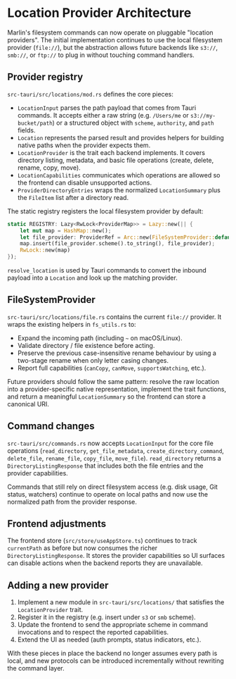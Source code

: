 # Location Provider Architecture

Marlin's filesystem commands can now operate on pluggable "location providers". The
initial implementation continues to use the local filesystem provider (`file://`),
but the abstraction allows future backends like `s3://`, `smb://`, or `ftp://` to
plug in without touching command handlers.

## Provider registry

`src-tauri/src/locations/mod.rs` defines the core pieces:

- `LocationInput` parses the path payload that comes from Tauri commands. It accepts
  either a raw string (e.g. `/Users/me` or `s3://my-bucket/path`) or a structured
  object with `scheme`, `authority`, and `path` fields.
- `Location` represents the parsed result and provides helpers for building native
  paths when the provider expects them.
- `LocationProvider` is the trait each backend implements. It covers directory
  listing, metadata, and basic file operations (create, delete, rename, copy, move).
- `LocationCapabilities` communicates which operations are allowed so the frontend
  can disable unsupported actions.
- `ProviderDirectoryEntries` wraps the normalized `LocationSummary` plus the
  `FileItem` list after a directory read.

The static registry registers the local filesystem provider by default:

```rust
static REGISTRY: Lazy<RwLock<ProviderMap>> = Lazy::new(|| {
    let mut map = HashMap::new();
    let file_provider: ProviderRef = Arc::new(FileSystemProvider::default());
    map.insert(file_provider.scheme().to_string(), file_provider);
    RwLock::new(map)
});
```

`resolve_location` is used by Tauri commands to convert the inbound payload into a
`Location` and look up the matching provider.

## FileSystemProvider

`src-tauri/src/locations/file.rs` contains the current `file://` provider. It
wraps the existing helpers in `fs_utils.rs` to:

- Expand the incoming path (including `~` on macOS/Linux).
- Validate directory / file existence before acting.
- Preserve the previous case-insensitive rename behaviour by using a two-stage
  rename when only letter casing changes.
- Report full capabilities (`canCopy`, `canMove`, `supportsWatching`, etc.).

Future providers should follow the same pattern: resolve the raw location into a
provider-specific native representation, implement the trait functions, and return
a meaningful `LocationSummary` so the frontend can store a canonical URI.

## Command changes

`src-tauri/src/commands.rs` now accepts `LocationInput` for the core file
operations (`read_directory`, `get_file_metadata`, `create_directory_command`,
`delete_file`, `rename_file`, `copy_file`, `move_file`). `read_directory` returns a
`DirectoryListingResponse` that includes both the file entries and the provider
capabilities.

Commands that still rely on direct filesystem access (e.g. disk usage, Git status,
watchers) continue to operate on local paths and now use the normalized path from
the provider response.

## Frontend adjustments

The frontend store (`src/store/useAppStore.ts`) continues to track `currentPath`
as before but now consumes the richer `DirectoryListingResponse`. It stores the
provider capabilities so UI surfaces can disable actions when the backend reports
they are unavailable.

## Adding a new provider

1. Implement a new module in `src-tauri/src/locations/` that satisfies the
   `LocationProvider` trait.
2. Register it in the registry (e.g. insert under `s3` or `smb` scheme).
3. Update the frontend to send the appropriate scheme in command invocations and
   to respect the reported capabilities.
4. Extend the UI as needed (auth prompts, status indicators, etc.).

With these pieces in place the backend no longer assumes every path is local, and
new protocols can be introduced incrementally without rewriting the command layer.
